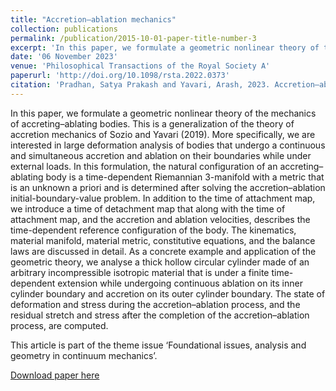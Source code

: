 ```yaml
---
title: "Accretion–ablation mechanics"
collection: publications
permalink: /publication/2015-10-01-paper-title-number-3
excerpt: 'In this paper, we formulate a geometric nonlinear theory of the mechanics of accreting–ablating bodies. As a concrete example and application of the geometric theory, we analyse a thick hollow circular cylinder made of an arbitrary incompressible isotropic material that is under a finite time-dependent extension while undergoing continuous ablation on its inner cylinder boundary and accretion on its outer cylinder boundary.'
date: '06 November 2023'
venue: 'Philosophical Transactions of the Royal Society A'
paperurl: 'http://doi.org/10.1098/rsta.2022.0373'
citation: 'Pradhan, Satya Prakash and Yavari, Arash, 2023. Accretion–ablation mechanics. <i>Phil. Trans. R. Soc. A.</i> 381: 20220373. 20220373.'
---
```

In this paper, we formulate a geometric nonlinear theory of the mechanics of accreting–ablating bodies. This is a generalization of the theory of accretion mechanics of Sozio and Yavari (2019). More specifically, we are interested in large deformation analysis of bodies that undergo a continuous and simultaneous accretion and ablation on their boundaries while under external loads. In this formulation, the natural configuration of an accreting–ablating body is a time-dependent Riemannian 3-manifold with a metric that is an unknown a priori and is determined after solving the accretion–ablation initial-boundary-value problem. In addition to the time of attachment map, we introduce a time of detachment map that along with the time of attachment map, and the accretion and ablation velocities, describes the time-dependent reference configuration of the body. The kinematics, material manifold, material metric, constitutive equations, and the balance laws are discussed in detail. As a concrete example and application of the geometric theory, we analyse a thick hollow circular cylinder made of an arbitrary incompressible isotropic material that is under a finite time-dependent extension while undergoing continuous ablation on its inner cylinder boundary and accretion on its outer cylinder boundary. The state of deformation and stress during the accretion–ablation process, and the residual stretch and stress after the completion of the accretion–ablation process, are computed.

This article is part of the theme issue ‘Foundational issues, analysis and geometry in continuum mechanics’.

[Download paper here](https://arxiv.org/pdf/2307.00159.pdf)

